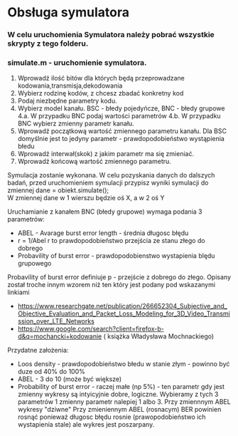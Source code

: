 # Obsługa symulatora
### W celu uruchomienia Symulatora należy pobrać wszystkie skrypty z tego folderu.
### simulate.m - uruchomienie symulatora.

1. Wprowadź ilość bitów dla których będą przeprowadzane kodowania,transmisja,dekodowania
2. Wybierz rodzinę kodów, z chcesz zbadać konkretny kod
3. Podaj niezbędne parametry kodu.
4. Wybierz model kanału. BSC - błedy pojedyńcze, BNC - błedy grupowe
  4.a. W przypadku BNC podaj wartości parametrów
  4.b. W przypadku BNC wybierz zmienny parametr kanału.
5. Wprowadź początkową wartość zmiennego parametru kanału. 
   Dla BSC domyślnie jest to jedyny parametr - prawdopodobieństwo wystąpienia błedu
6. Wprowadź interwał(skok) z jakim parametr ma się zmieniać.
7. Wprowadź końcową wartość zmiennego parametru.

Symulacja zostanie wykonana. W celu pozyskania danych do dalszych badań,
przed uruchomieniem symulacji przypisz wyniki symulacji do zmiennej 
        dane = obiekt.simulate();  
W zmiennej dane w 1 wierszu będzie oś X, a w 2 oś Y

Uruchamianie z kanałem BNC (błedy grupowe) wymaga podania 3 parametrów: 
* ABEL - Avarage burst error length - średnia długosc błędu
* r = 1/Abel r to prawdopodobieństwo przejścia ze stanu złego do dobrego
* Probavility of burst error  - prawdopodobienstwo wystapienia blędu grupowego

 Probavility of burst error definiuje p - przejście z dobrego do złego. Opisany został troche innym wzorem niż ten który jest podany pod wskazanymi linkiami
* https://www.researchgate.net/publication/266652304_Subjective_and_Objective_Evaluation_and_Packet_Loss_Modeling_for_3D_Video_Transmission_over_LTE_Networks
* https://www.google.com/search?client=firefox-b-d&q=mochancki+kodowanie ( książka Władysława Mochnackiego)

Przydatne założenia: 
* Loos density - prawdopodobieństwo błedu w stanie złym - powinno być duze od 40% do 100%
* ABEL - 3 do 10 (może być większe)
* Probability of burst error - raczej małe (np 5%) - ten parametr gdy jest zmienny wykresy są intyicyjnie dobre, logiczne.
 Wybieramy z tych 3 parametrów 1 zmienny parametr nalepiej 1 albo 3. Przy zmiennnym ABEL wykresy "dziwne"
 Przy zmieniennym ABEL (rosnacym) BER powinien rosnąć ponieważ długosc błędu rosnie (prawopodobieństwo ich wystapienia stale) ale wykres jest poszarpany.
 
 
